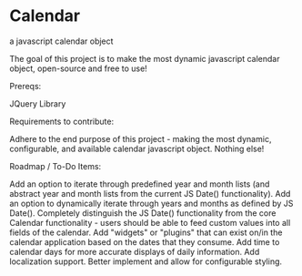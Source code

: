 # Calendar
a javascript calendar object

The goal of this project is to make the most dynamic javascript calendar object, open-source and free to use!

Prereqs:

JQuery Library

Requirements to contribute:

Adhere to the end purpose of this project - making the most dynamic, configurable, and available calendar javascript object.
Nothing else!

Roadmap / To-Do Items:

Add an option to iterate through predefined year and month lists (and abstract year and month lists from the current JS Date() functionality).
Add an option to dynamically iterate through years and months as defined by JS Date().
Completely distinguish the JS Date() functionality from the core Calendar functionality - users should be able to feed custom values into all fields of the calendar.
Add "widgets" or "plugins" that can exist on/in the calendar application based on the dates that they consume.
Add time to calendar days for more accurate displays of daily information.
Add localization support.
Better implement and allow for configurable styling.
